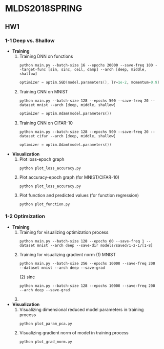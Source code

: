 # MLDS2018SPRING

## HW1

### 1-1 Deep vs. Shallow
  * **Training**
    1. Training DNN on functions
       ```
       python main.py --batch-size 16 --epochs 20000 --save-freq 100 --target-func [sin, sinc, ceil, damp] --arch [deep, middle, shallow]
       ```
       ```verilog
       optimizer = optim.SGD(model.parameters(), lr=1e-2, momentum=0.9)
       ```
    2. Training CNN on MNIST
       ```
       python main.py --batch-size 128 --epochs 500 --save-freq 20 --dataset mnist --arch [deep, middle, shallow]
       ```
       ```python
       optimizer = optim.Adam(model.parameters())
       ```
    3. Training CNN on CIFAR-10
       ```
       python main.py --batch-size 128 --epochs 500 --save-freq 20 --dataset cifar --arch [deep, middle, shallow]
       ```
       ```python
       optimizer = optim.Adam(model.parameters())
       ```
  * **Visualization**
    1. Plot loss-epoch graph
       ```
       python plot_loss_accuracy.py
       ```
    2. Plot accuracy-epoch graph (for MNIST/CIFAR-10)
       ```
       python plot_loss_accuracy.py
       ```
    3. Plot function and predicted values (for function regression)
       ```
       python plot_function.py
       ```

### 1-2 Optimization
  * **Training**
    1. Training for visualizing optimization process
       ```
       python main.py --batch-size 128 --epochs 60 --save-freq 1 --dataset mnist --arch deep --save-dir models/saved/1-2-1/[1-8]
       ```
    2. Training for visualizing gradient norm
       (1) MNIST
          ```
          python main.py --batch-size 256 --epochs 10000 --save-freq 200 --dataset mnist --arch deep --save-grad
          ```
       (2) sinc
          ```
          python main.py --batch-size 128 --epochs 10000 --save-freq 200 --arch deep --save-grad
          ```
    3. 
  * **Visualization**
    1. Visualizing dimensional reduced model parameters in training process
       ```
       python plot_param_pca.py
       ```
    2. Visualizing gradient norm of model in training process
       ```
       python plot_grad_norm.py
       ```

